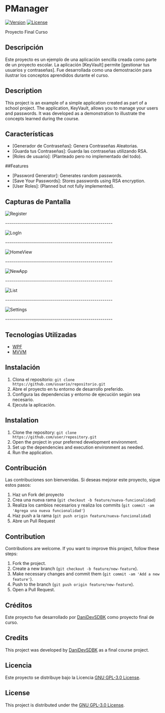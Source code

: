 # PManager
[![Version](https://img.shields.io/badge/version-1.0-blue.svg)](https://github.com/tu-usuario/tu-proyecto/releases)
[![License](https://img.shields.io/badge/license-GNU%20GPL%20v3.0-blue.svg)](https://opensource.org/licenses/GPL-3.0)

Proyecto Final Curso

## Descripción

Este proyecto es un ejemplo de una aplicación sencilla creada como parte de un proyecto escolar. La aplicación [KeyVault] permite [gestionar tus usuarios y contraseñas]. Fue desarrollada como una demostración para ilustrar los conceptos aprendidos durante el curso.

## Description

This project is an example of a simple application created as part of a school project. The application, KeyVault, allows you to manage your users and passwords. It was developed as a demonstration to illustrate the concepts learned during the course.

## Características

- [Generador de Contraseñas]: Genera Contraseñas Aleatorias.
- [Guarda tus Contraseñas]: Guarda las contraseñas utilizando RSA.
- [Roles de usuario]: (Planteado pero no implementado del todo).

##Features

- [Password Generator]: Generates random passwords.
- [Save Your Passwords]: Stores passwords using RSA encryption.
- [User Roles]: (Planned but not fully implemented).

## Capturas de Pantalla
  <div>
    <img src="./READMEResources/Register.png" alt="Register" />
    <p>------------------------------------------------------</p>
  </div>
  <div>
    <img src="./READMEResources/LogIn.png" alt="LogIn" />
     <p>------------------------------------------------------</p>
  </div>
  <div>
    <img src="./READMEResources/HomeView.png" alt="HomeView" />
     <p>------------------------------------------------------</p>
  </div>
  <div>
    <img src="./READMEResources/NewApp.png" alt="NewApp" />
     <p>------------------------------------------------------</p>
  </div>
  <div>
    <img src="./READMEResources/List.png" alt="List" />
     <p>------------------------------------------------------</p>
  </div>
  <div>
    <img src="./READMEResources/Settings.png" alt="Settings" />
     <p>------------------------------------------------------</p>
  </div>

## Tecnologías Utilizadas

- [WPF](https://learn.microsoft.com/es-es/dotnet/desktop/wpf/?view=netdesktop-7.0)
- [MVVM](https://learn.microsoft.com/es-es/dotnet/architecture/maui/mvvm)

## Instalación

1. Clona el repositorio: `git clone https://github.com/usuario/repositorio.git`
2. Abre el proyecto en tu entorno de desarrollo preferido.
3. Configura las dependencias y entorno de ejecución según sea necesario.
4. Ejecuta la aplicación.

## Instalation

1. Clone the repository: `git clone https://github.com/user/repository.git`
2. Open the project in your preferred development environment.
3. Set up the dependencies and execution environment as needed.
4. Run the application.

## Contribución

Las contribuciones son bienvenidas. Si deseas mejorar este proyecto, sigue estos pasos:

1. Haz un Fork del proyecto
2. Crea una nueva rama (`git checkout -b feature/nueva-funcionalidad`)
3. Realiza los cambios necesarios y realiza los commits (`git commit -am 'Agrega una nueva funcionalidad'`)
4. Haz push a la rama (`git push origin feature/nueva-funcionalidad`)
5. Abre un Pull Request

## Contribution

Contributions are welcome. If you want to improve this project, follow these steps:

1. Fork the project.
2. Create a new branch (`git checkout -b feature/new-feature`).
3. Make necessary changes and commit them (`git commit -am 'Add a new feature'`).
4. Push to the branch (`git push origin feature/new-feature`).
5. Open a Pull Request.

## Créditos

Este proyecto fue desarrollado por [DaniDevSDBK](https://github.com/DaniDevSDBK) como proyecto final de curso.
## Credits

This project was developed by [DaniDevSDBK](https://github.com/DaniDevSDBK) as a final course project.


## Licencia

Este proyecto se distribuye bajo la Licencia [GNU GPL-3.0 License](./LICENSE.txt).
## License

This project is distributed under the [GNU GPL-3.0 License](./LICENSE.txt).
